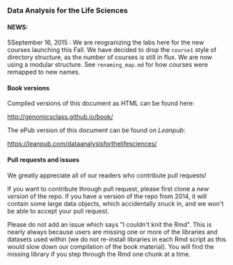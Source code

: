 ### Data Analysis for the Life Sciences

#### NEWS:

SSeptember 16, 2015 : We are reogranizing the labs here for the new courses launching this Fall.
We have decided to drop the `course1` style of directory structure, as the number of courses
is still in flux. We are now using a modular structure. See `renaming_map.md` for how courses
were remapped to new names.

#### Book versions

Compiled versions of this document as HTML can be found here:

http://genomicsclass.github.io/book/

The ePub version of this document can be found on *Leanpub*:

https://leanpub.com/dataanalysisforthelifesciences/

#### Pull requests and issues

We greatly appreciate all of our readers who contribute pull requests!

If you want to contribute through pull request, please first clone a *new version* of the repo. If you have a version of the repo from 2014, it will contain some large data objects, which accidentally snuck in, and we won't be able to accept your pull request.

Please do not add an issue which says "I couldn't knit the Rmd". This is nearly always because users are missing one or more of the libraries and datasets used within (we do not re-install libraries in each Rmd script as this would slow down our compilation of the book material). You will find the missing library if you step through the Rmd one chunk at a time.
